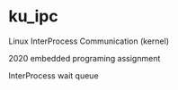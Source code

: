 # ku_ipc
Linux InterProcess Communication (kernel)

2020 embedded programing assignment

InterProcess wait queue
